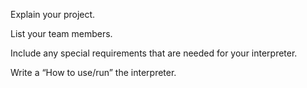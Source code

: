 Explain your project.

List your team members.

Include any special requirements that are needed for your interpreter. 

Write a “How to use/run” the interpreter.